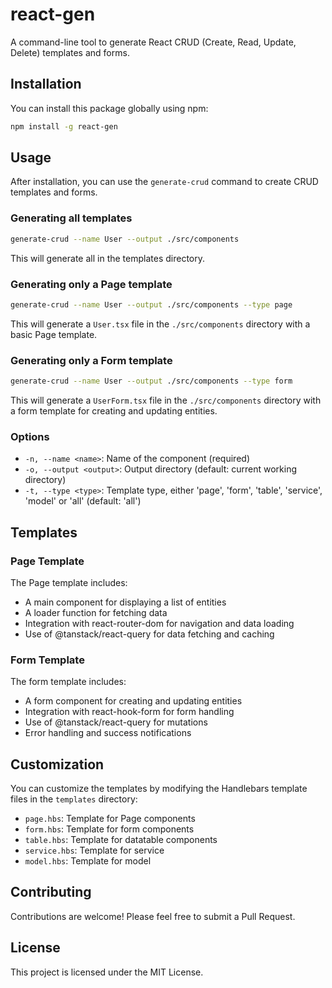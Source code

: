 # react-gen

A command-line tool to generate React CRUD (Create, Read, Update, Delete) templates and forms.

## Installation

You can install this package globally using npm:

```bash
npm install -g react-gen
```

## Usage

After installation, you can use the `generate-crud` command to create CRUD templates and forms.

### Generating all templates

```bash
generate-crud --name User --output ./src/components
```

This will generate all in the templates directory.

### Generating only a Page template

```bash
generate-crud --name User --output ./src/components --type page
```

This will generate a `User.tsx` file in the `./src/components` directory with a basic Page template.

### Generating only a Form template

```bash
generate-crud --name User --output ./src/components --type form
```

This will generate a `UserForm.tsx` file in the `./src/components` directory with a form template for creating and updating entities.

### Options

- `-n, --name <name>`: Name of the component (required)
- `-o, --output <output>`: Output directory (default: current working directory)
- `-t, --type <type>`: Template type, either 'page', 'form', 'table', 'service', 'model' or 'all' (default: 'all')

## Templates

### Page Template

The Page template includes:

- A main component for displaying a list of entities
- A loader function for fetching data
- Integration with react-router-dom for navigation and data loading
- Use of @tanstack/react-query for data fetching and caching

### Form Template

The form template includes:

- A form component for creating and updating entities
- Integration with react-hook-form for form handling
- Use of @tanstack/react-query for mutations
- Error handling and success notifications

## Customization

You can customize the templates by modifying the Handlebars template files in the `templates` directory:

- `page.hbs`: Template for Page components
- `form.hbs`: Template for form components
- `table.hbs`: Template for datatable components
- `service.hbs`: Template for service
- `model.hbs`: Template for model

## Contributing

Contributions are welcome! Please feel free to submit a Pull Request.

## License

This project is licensed under the MIT License.
